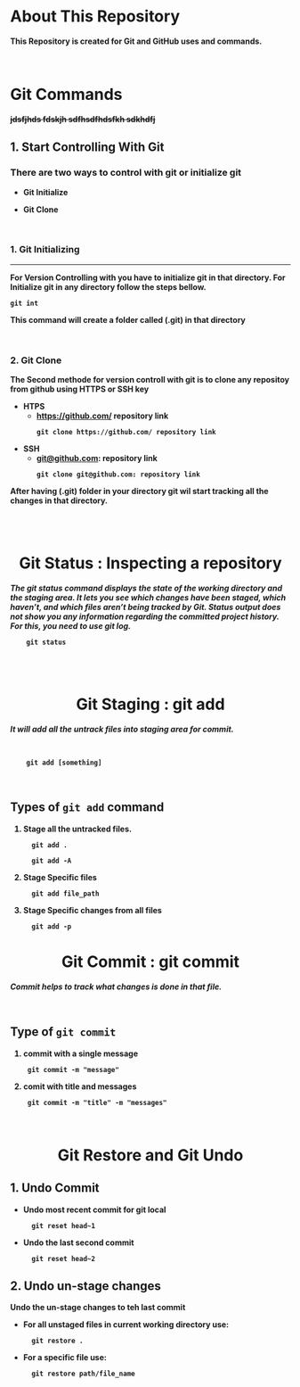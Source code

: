 
# <b> About This Repository
<p> This Repository is created for Git and GitHub uses and commands.</p>

<br/>

# Git Commands

~~jdsfjhds fdskjh sdfhsdfhdsfkh sdkhdfj~~

## 1. Start Controlling With Git

### There are two ways to control with git or initialize git

- Git Initialize

- Git Clone

<br/>

### 1. <b>Git Initializing </b>

---

<p>For Version Controlling with you have to initialize git in that directory. For Initialize git in any directory follow the steps bellow.</p>

```git
git int
```
<p>This command will create a folder called (.git) in that directory</p>


<br/>

### 2. <b>Git Clone </b>
<p>The Second methode for version controll with git is to clone any repositoy from github using HTTPS or SSH key</p>

- HTPS
  - https://github.com/ repository link
    ```git
    git clone https://github.com/ repository link
    ```
- SSH
  - git@github.com: repository link
    ```git
    git clone git@github.com: repository link
    ```

<p>After having (.git) folder in your directory git wil start tracking all the changes in that directory.</p>

<br/>
<br/>

<h1 align="center">Git Status : Inspecting a repository</h3>

<p> <i> The git status command displays the state of the working directory and the staging area. It lets you see which changes have been staged, which haven’t, and which files aren’t being tracked by Git. Status output does not show you any information regarding the committed project history. For this, you need to use git log. </i> </p>

```git
    git status
```


<br/>
<br/>

<h1 align="center">Git Staging : git add</h3>

<p> <i> It will add all the untrack files into staging area for commit. </i> </p>

<br/>

```git
    git add [something]
```

<br/>

## Types of  `git add` command

  1. Stage all the untracked files.

      ```git
        git add .
      ```  

      ```
        git add -A
      ```


  2. Stage Specific files
      ```git
        git add file_path
      ```
  
  3. Stage Specific changes from all files
      ```
        git add -p
      ```
    

<h1 align="center">Git Commit : git commit</h3>

<p> <i> Commit helps to track what changes is done in that file. </i> </p>

<br/>

## Type of `git commit` 
1. commit with a single message
   ```git
    git commit -m "message"
   ```
2. comit with title and messages
   ```git
    git commit -m "title" -m "messages" 
   ```


<br/>


<h1 align="center">Git Restore and Git Undo</h3>

## 1. Undo Commit
  
- <p>Undo most recent commit for git local</p>
  
    ```git
      git reset head~1
    ```
  
 - <p>Undo the last second commit</p>

    ```git
      git reset head~2
    ```

## 2. Undo un-stage changes
  <p>Undo the un-stage changes to teh last commit</p>

  - For all unstaged files in current working directory use:

    ```git
      git restore .
    ```

  - For a specific file use:

    ```git
      git restore path/file_name
    ```